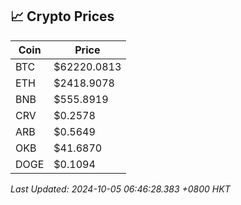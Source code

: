 ## 📈 Crypto Prices

| Coin | Price |
| ---- | ----- |
| BTC | $62220.0813 |
| ETH | $2418.9078 |
| BNB | $555.8919 |
| CRV | $0.2578 |
| ARB | $0.5649 |
| OKB | $41.6870 |
| DOGE | $0.1094 |

_Last Updated: 2024-10-05 06:46:28.383 +0800 HKT_